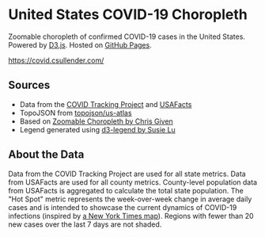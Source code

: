 # United States COVID-19 Choropleth

Zoomable choropleth of confirmed COVID-19 cases in the United States. Powered by [D3.js](https://d3js.org/). Hosted on [GitHub Pages](https://pages.github.com/).

https://covid.csullender.com/

## Sources

* Data from the [COVID Tracking Project](https://covidtracking.com/) and [USAFacts](https://usafacts.org/visualizations/coronavirus-covid-19-spread-map/)
* TopoJSON from [topojson/us-atlas](https://github.com/topojson/us-atlas)
* Based on [Zoomable Choropleth by Chris Given](https://bl.ocks.org/cmgiven/d39ec773c4f063a463137748097ff52f)
* Legend generated using [d3-legend by Susie Lu](https://d3-legend.susielu.com/)

## About the Data

Data from the COVID Tracking Project are used for all state metrics. Data from USAFacts are used for all county metrics. County-level population data from USAFacts is aggregated to calculate the total state population. The "Hot Spot" metric represents the week-over-week change in average daily cases and is intended to showcase the current dynamics of COVID-19 infections (inspired by [a New York Times map](https://www.nytimes.com/interactive/2020/us/coronavirus-us-cases.html)). Regions with fewer than 20 new cases over the last 7 days are not shaded.
